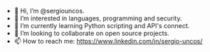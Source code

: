 - 👋 Hi, I’m @sergiouncos.
- 👀 I’m interested in languages, programming and security.
- 🌱 I’m currently learning Python scripting and API's connect.
- 💞️ I’m looking to collaborate on open source projects.
- 📫 How to reach me: https://www.linkedin.com/in/sergio-uncos/

<!---
sergiouncos/sergiouncos is a ✨ special ✨ repository because its `README.md` (this file) appears on your GitHub profile.
You can click the Preview link to take a look at your changes.
--->
